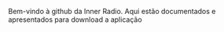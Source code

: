 Bem-vindo à github da Inner Radio. Aqui estão documentados e apresentados para download a aplicação
